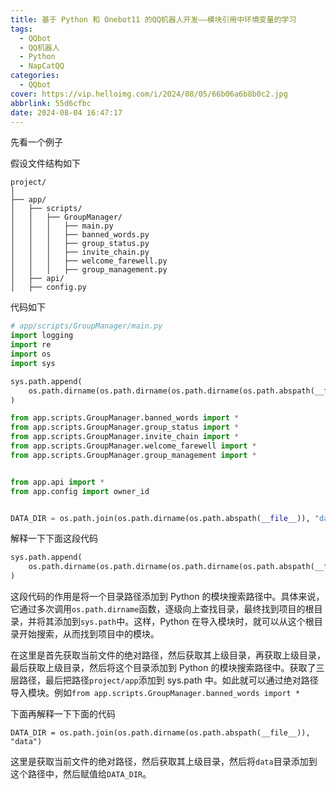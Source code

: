 ```yaml
---
title: 基于 Python 和 Onebot11 的QQ机器人开发——模块引用中环境变量的学习
tags:
  - QQbot
  - QQ机器人
  - Python
  - NapCatQQ
categories:
  - QQbot
cover: https://vip.helloimg.com/i/2024/08/05/66b06a6b8b0c2.jpg
abbrlink: 55d6cfbc
date: 2024-08-04 16:47:17
---
```


先看一个例子

假设文件结构如下

```
project/
│
├── app/
│   ├── scripts/
│   │   ├── GroupManager/
│   │   │   ├── main.py
│   │   │   ├── banned_words.py
│   │   │   ├── group_status.py
│   │   │   ├── invite_chain.py
│   │   │   ├── welcome_farewell.py
│   │   │   ├── group_management.py
│   ├── api/
│   ├── config.py

```

代码如下

```python
# app/scripts/GroupManager/main.py
import logging
import re
import os
import sys

sys.path.append(
    os.path.dirname(os.path.dirname(os.path.dirname(os.path.abspath(__file__))))
)

from app.scripts.GroupManager.banned_words import *
from app.scripts.GroupManager.group_status import *
from app.scripts.GroupManager.invite_chain import *
from app.scripts.GroupManager.welcome_farewell import *
from app.scripts.GroupManager.group_management import *


from app.api import *
from app.config import owner_id


DATA_DIR = os.path.join(os.path.dirname(os.path.abspath(__file__)), "data")
```

解释一下下面这段代码

```python
sys.path.append(
    os.path.dirname(os.path.dirname(os.path.dirname(os.path.abspath(__file__))))
)
```

这段代码的作用是将一个目录路径添加到 Python 的模块搜索路径中。具体来说，它通过多次调用`os.path.dirname`函数，逐级向上查找目录，最终找到项目的根目录，并将其添加到`sys.path`中。这样，Python 在导入模块时，就可以从这个根目录开始搜索，从而找到项目中的模块。

在这里是首先获取当前文件的绝对路径，然后获取其上级目录，再获取上级目录，最后获取上级目录，然后将这个目录添加到 Python 的模块搜索路径中。获取了三层路径，最后把路径`project/app`添加到 sys.path 中。如此就可以通过绝对路径导入模块。例如`from app.scripts.GroupManager.banned_words import *`

下面再解释一下下面的代码

```
DATA_DIR = os.path.join(os.path.dirname(os.path.abspath(__file__)), "data")
```

这里是获取当前文件的绝对路径，然后获取其上级目录，然后将`data`目录添加到这个路径中，然后赋值给`DATA_DIR`。

